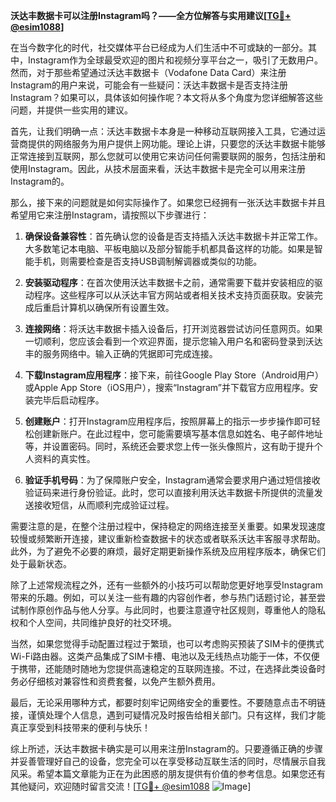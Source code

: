 **沃达丰数据卡可以注册Instagram吗？——全方位解答与实用建议[[TG💪+ @esim1088](https://t.me/s/esim1088)]**

在当今数字化的时代，社交媒体平台已经成为人们生活中不可或缺的一部分。其中，Instagram作为全球最受欢迎的图片和视频分享平台之一，吸引了无数用户。然而，对于那些希望通过沃达丰数据卡（Vodafone Data Card）来注册Instagram的用户来说，可能会有一些疑问：沃达丰数据卡是否支持注册Instagram？如果可以，具体该如何操作呢？本文将从多个角度为您详细解答这些问题，并提供一些实用的建议。

首先，让我们明确一点：沃达丰数据卡本身是一种移动互联网接入工具，它通过运营商提供的网络服务为用户提供上网功能。理论上讲，只要您的沃达丰数据卡能够正常连接到互联网，那么您就可以使用它来访问任何需要联网的服务，包括注册和使用Instagram。因此，从技术层面来看，沃达丰数据卡是完全可以用来注册Instagram的。

那么，接下来的问题就是如何实际操作了。如果您已经拥有一张沃达丰数据卡并且希望用它来注册Instagram，请按照以下步骤进行：

1. **确保设备兼容性**：首先确认您的设备是否支持插入沃达丰数据卡并正常工作。大多数笔记本电脑、平板电脑以及部分智能手机都具备这样的功能。如果是智能手机，则需要检查是否支持USB调制解调器或类似的功能。

2. **安装驱动程序**：在首次使用沃达丰数据卡之前，通常需要下载并安装相应的驱动程序。这些程序可以从沃达丰官方网站或者相关技术支持页面获取。安装完成后重启计算机以确保所有设置生效。

3. **连接网络**：将沃达丰数据卡插入设备后，打开浏览器尝试访问任意网页。如果一切顺利，您应该会看到一个欢迎界面，提示您输入用户名和密码登录到沃达丰的服务网络中。输入正确的凭据即可完成连接。

4. **下载Instagram应用程序**：接下来，前往Google Play Store（Android用户）或Apple App Store（iOS用户），搜索“Instagram”并下载官方应用程序。安装完毕后启动程序。

5. **创建账户**：打开Instagram应用程序后，按照屏幕上的指示一步步操作即可轻松创建新账户。在此过程中，您可能需要填写基本信息如姓名、电子邮件地址等，并设置密码。同时，系统还会要求您上传一张头像照片，这有助于提升个人资料的真实性。

6. **验证手机号码**：为了保障账户安全，Instagram通常会要求用户通过短信接收验证码来进行身份验证。此时，您可以直接利用沃达丰数据卡所提供的流量发送接收短信，从而顺利完成验证过程。

需要注意的是，在整个注册过程中，保持稳定的网络连接至关重要。如果发现速度较慢或频繁断开连接，建议重新检查数据卡的状态或者联系沃达丰客服寻求帮助。此外，为了避免不必要的麻烦，最好定期更新操作系统及应用程序版本，确保它们处于最新状态。

除了上述常规流程之外，还有一些额外的小技巧可以帮助您更好地享受Instagram带来的乐趣。例如，可以关注一些有趣的内容创作者，参与热门话题讨论，甚至尝试制作原创作品与他人分享。与此同时，也要注意遵守社区规则，尊重他人的隐私权和个人空间，共同维护良好的社交环境。

当然，如果您觉得手动配置过程过于繁琐，也可以考虑购买预装了SIM卡的便携式Wi-Fi路由器。这类产品集成了SIM卡槽、电池以及无线热点功能于一体，不仅便于携带，还能随时随地为您提供高速稳定的互联网连接。不过，在选择此类设备时务必仔细核对兼容性和资费套餐，以免产生额外费用。

最后，无论采用哪种方式，都要时刻牢记网络安全的重要性。不要随意点击不明链接，谨慎处理个人信息，遇到可疑情况及时报告给相关部门。只有这样，我们才能真正享受到科技带来的便利与快乐！

综上所述，沃达丰数据卡确实是可以用来注册Instagram的。只要遵循正确的步骤并妥善管理好自己的设备，您完全可以在享受移动互联生活的同时，尽情展示自我风采。希望本篇文章能为正在为此困惑的朋友提供有价值的参考信息。如果您还有其他疑问，欢迎随时留言交流！[[TG💪+ @esim1088](https://t.me/s/esim1088) ![Image](https://i.postimg.cc/4NQfJmqS/Snipaste-2025-05-13-00-14-12.png)]